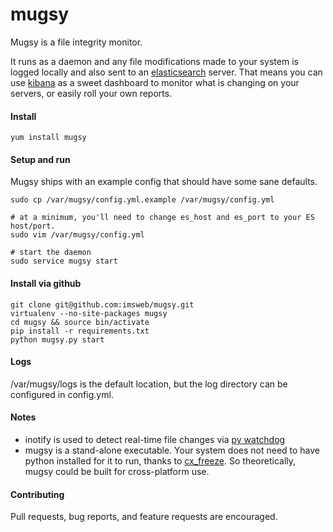 mugsy
======

Mugsy is a file integrity monitor.  

It runs as a daemon and any file modifications made to your system is logged locally and also sent to an [elasticsearch](http://www.elasticsearch.org) server.  That means you can use [kibana](http://www.elasticsearch.org/overview/kibana/) as a sweet dashboard to monitor what is changing on your servers, or easily roll your own reports.

#### Install

```
yum install mugsy
```

#### Setup and run

Mugsy ships with an example config that should have some sane defaults.

```
sudo cp /var/mugsy/config.yml.example /var/mugsy/config.yml

# at a minimum, you'll need to change es_host and es_port to your ES host/port.
sudo vim /var/mugsy/config.yml

# start the daemon
sudo service mugsy start
```

#### Install via github

```
git clone git@github.com:imsweb/mugsy.git
virtualenv --no-site-packages mugsy
cd mugsy && source bin/activate
pip install -r requirements.txt
python mugsy.py start
```


#### Logs

/var/mugsy/logs is the default location, but the log directory can be configured in config.yml.

#### Notes

- inotify is used to detect real-time file changes via [py watchdog](https://pypi.python.org/pypi/watchdog)
- mugsy is a stand-alone executable.  Your system does not need to have python installed for it to run, thanks to [cx_freeze](http://cx-freeze.sourceforge.net/).  So theoretically, mugsy could be built for cross-platform use.

#### Contributing
Pull requests, bug reports, and feature requests are encouraged.
